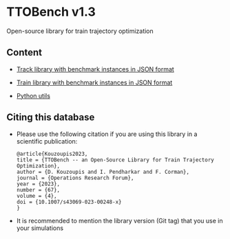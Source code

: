 # TTOBench v1.3
Open-source library for train trajectory optimization

## Content

- [Track library with benchmark instances in JSON format](tracks/README.md)

- [Train library with benchmark instances in JSON format](trains/README.md)

- [Python utils](utils/)

## Citing this database

- Please use the following citation if you are using this library in a scientific publication:

    ```
    @article{Kouzoupis2023,
    title = {TTOBench -- an Open-Source Library for Train Trajectory Optimization},
    author = {D. Kouzoupis and I. Pendharkar and F. Corman},
    journal = {Operations Research Forum},
    year = {2023},
    number = {67},
    volume = {4},
    doi = {10.1007/s43069-023-00248-x}
    }
    ```

- It is recommended to mention the library version (Git tag) that you use in your simulations
